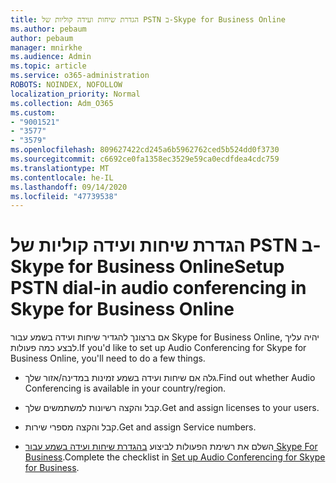 ```yaml
---
title: הגדרת שיחות ועידה קוליות של PSTN ב-Skype for Business Online
ms.author: pebaum
author: pebaum
manager: mnirkhe
ms.audience: Admin
ms.topic: article
ms.service: o365-administration
ROBOTS: NOINDEX, NOFOLLOW
localization_priority: Normal
ms.collection: Adm_O365
ms.custom:
- "9001521"
- "3577"
- "3579"
ms.openlocfilehash: 809627422cd245a6b5962762ced5b524dd0f3730
ms.sourcegitcommit: c6692ce0fa1358ec3529e59ca0ecdfdea4cdc759
ms.translationtype: MT
ms.contentlocale: he-IL
ms.lasthandoff: 09/14/2020
ms.locfileid: "47739538"
---
```

# <a name="setup-pstn-dial-in-audio-conferencing-in-skype-for-business-online"></a><span data-ttu-id="76bf3-102">הגדרת שיחות ועידה קוליות של PSTN ב-Skype for Business Online</span><span class="sxs-lookup"><span data-stu-id="76bf3-102">Setup PSTN dial-in audio conferencing in Skype for Business Online</span></span>

<span data-ttu-id="76bf3-103">אם ברצונך להגדיר שיחות ועידה בשמע עבור Skype for Business Online, יהיה עליך לבצע כמה פעולות.</span><span class="sxs-lookup"><span data-stu-id="76bf3-103">If you'd like to set up Audio Conferencing for Skype for Business Online, you'll need to do a few things.</span></span> 

- <span data-ttu-id="76bf3-104">גלה אם שיחות ועידה בשמע זמינות במדינה/אזור שלך.</span><span class="sxs-lookup"><span data-stu-id="76bf3-104">Find out whether Audio Conferencing is available in your country/region.</span></span>

- <span data-ttu-id="76bf3-105">קבל והקצה רשיונות למשתמשים שלך.</span><span class="sxs-lookup"><span data-stu-id="76bf3-105">Get and assign licenses to your users.</span></span>

- <span data-ttu-id="76bf3-106">קבל והקצה מספרי שירות.</span><span class="sxs-lookup"><span data-stu-id="76bf3-106">Get and assign Service numbers.</span></span>

- <span data-ttu-id="76bf3-107">השלם את רשימת הפעולות לביצוע [בהגדרת שיחות ועידה בשמע עבור Skype For Business](https://docs.microsoft.com/SkypeForBusiness/audio-conferencing-in-office-365/set-up-audio-conferencing).</span><span class="sxs-lookup"><span data-stu-id="76bf3-107">Complete the checklist in [Set up Audio Conferencing for Skype for Business](https://docs.microsoft.com/SkypeForBusiness/audio-conferencing-in-office-365/set-up-audio-conferencing).</span></span>
